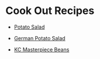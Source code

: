 # Cook Out Recipes

- [Potato Salad](./potatoSalad.md)

- [German Potato Salad](./germanPotatoSalad.md)

- [KC Masterpiece Beans](./KCMasterpieceBakedBeans.md)